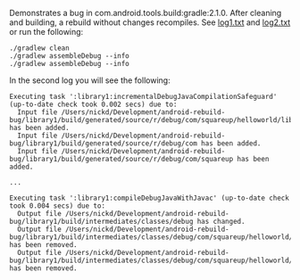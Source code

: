 Demonstrates a bug in com.android.tools.build:gradle:2.1.0. After cleaning and building, a rebuild without changes recompiles. See [log1.txt](log1.txt) and [log2.txt](log2.txt) or run the following:

```
./gradlew clean
./gradlew assembleDebug --info
./gradlew assembleDebug --info
```

In the second log you will see the following:

```
Executing task ':library1:incrementalDebugJavaCompilationSafeguard' (up-to-date check took 0.002 secs) due to:
  Input file /Users/nickd/Development/android-rebuild-bug/library1/build/generated/source/r/debug/com/squareup/helloworld/library1/R.java has been added.
  Input file /Users/nickd/Development/android-rebuild-bug/library1/build/generated/source/r/debug/com has been added.
  Input file /Users/nickd/Development/android-rebuild-bug/library1/build/generated/source/r/debug/com/squareup has been added.

...

Executing task ':library1:compileDebugJavaWithJavac' (up-to-date check took 0.004 secs) due to:
  Output file /Users/nickd/Development/android-rebuild-bug/library1/build/intermediates/classes/debug has changed.
  Output file /Users/nickd/Development/android-rebuild-bug/library1/build/intermediates/classes/debug/com/squareup/helloworld/library1/R$attr.class has been removed.
  Output file /Users/nickd/Development/android-rebuild-bug/library1/build/intermediates/classes/debug/com/squareup/helloworld/library1/R.class has been removed.
```
